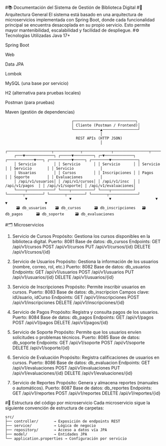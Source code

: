 #📚 Documentación del Sistema de Gestión de Biblioteca Digital
#🧩 Arquitectura General
El sistema está basado en una arquitectura de microservicios implementada con Spring Boot, donde cada funcionalidad principal se encuentra desacoplada en su propio servicio. Esto permite mayor mantenibilidad, escalabilidad y facilidad de despliegue.
#⚙️ Tecnologías Utilizadas
Java 17+

Spring Boot

Web

Data JPA

Lombok

MySQL (una base por servicio)

H2 (alternativa para pruebas locales)

Postman (para pruebas)

Maven (gestión de dependencias)
    
                                  ┌────────────────────────────┐
                                  │ Cliente (Postman / Frontend)│
                                  └────────────▲────────────────┘
                                               │
                                    REST APIs (HTTP JSON)
                                               │
            ┌────────────────────┬────────────┬─────────────┬────────────────┬───────────────┬────────────────┐
        ┌───▼─────────────┐ ┌─────▼─────────┐ ┌─▼─────────────┐ ┌────────────▼───┐ ┌──────────▼─────┐ ┌────────▼────────────┐
        │ Servicio        │ │ Servicio      │ │ Servicio      │ │ Servicio       │ │ Servicio       │ │ Servicio            │
        │ Usuarios        │ │ Cursos        │ │ Inscripciones │ │ Pagos          │ │ Soporte        │ │ Evaluaciones        │
        │ /api/v1/usuarios│ │ /api/v1/cursos│ │ /api/v1/insc  │ │ /api/v1/pagos  │ │ /api/v1/soporte│ │ /api/v1/evaluaciones│
        └────┬────────────┘ └────┬──────────┘ └────┬──────────┘ └───────┬────────┘ └───────┬────────┘ └───────┬─────────────┘
             ▼                   ▼                 ▼                    ▼                  ▼                 ▼
         🗃️ db_usuarios    🗃️ db_cursos      🗃️ db_inscripciones   🗃️ db_pagos      🗃️ db_soporte     🗃️ db_evaluaciones

#🗂️ Microservicios
1. Servicio de Cursos
Propósito: Gestiona los cursos disponibles en la biblioteca digital.
Puerto: 8081
Base de datos: db_cursos
Endpoints:
GET /api/v1/cursos
POST /api/v1/cursos
PUT /api/v1/cursos/{id}
DELETE /api/v1/cursos/{id}

2. Servicio de Usuarios
Propósito: Gestiona la información de los usuarios (nombre, correo, rol, etc.)
Puerto: 8082
Base de datos: db_usuarios
Endpoints:
GET /api/v1/usuarios
POST /api/v1/usuarios
PUT /api/v1/usuarios/{id}
DELETE /api/v1/usuarios/{id}

3. Servicio de Inscripciones
Propósito: Permite inscribir usuarios en cursos.
Puerto: 8083
Base de datos: db_inscripcion
Campos clave: idUsuario, idCurso
Endpoints:
GET /api/v1/inscripciones
POST /api/v1/inscripciones
DELETE /api/v1/inscripciones/{id}

4. Servicio de Pagos
Propósito: Registra y consulta pagos de los usuarios.
Puerto: 8084
Base de datos: db_pagos
Endpoints:
GET /api/v1/pagos
POST /api/v1/pagos
DELETE /api/v1/pagos/{id}

5. Servicio de Soporte
Propósito: Permite que los usuarios envíen solicitudes o problemas técnicos.
Puerto: 8085
Base de datos: db_soporte
Endpoints:
GET /api/v1/soporte
POST /api/v1/soporte
DELETE /api/v1/soporte/{id}

6. Servicio de Evaluación
Propósito: Registra calificaciones de usuarios en cursos.
Puerto: 8086
Base de datos: db_evaluacion
Endpoints:
GET /api/v1/evaluaciones
POST /api/v1/evaluaciones
PUT /api/v1/evaluaciones/{id}
DELETE /api/v1/evaluaciones/{id}

7. Servicio de Reportes
Propósito: Genera y almacena reportes (manuales o automáticos).
Puerto: 8087
Base de datos: db_reportes
Endpoints:
GET /api/v1/reportes
POST /api/v1/reportes
DELETE /api/v1/reportes/{id}

#🧱 Estructura del código por microservicio
Cada microservicio sigue la siguiente convención de estructura de carpetas:

    src/
    ├── controller/       → Exposición de endpoints REST
    ├── service/          → Lógica de negocio
    ├── repository/       → Acceso a datos vía JPA
    ├── model/            → Entidades JPA
    └── application.properties → Configuración por servicio
